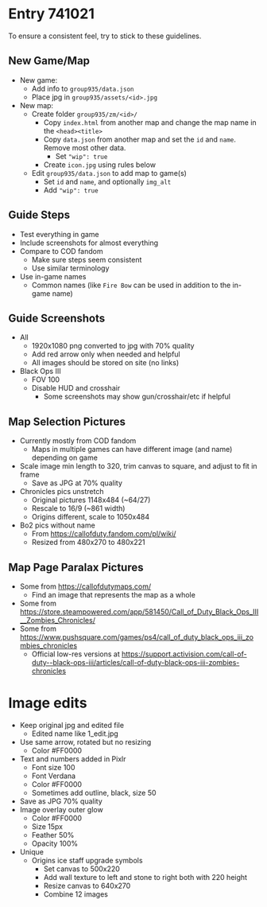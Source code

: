 # Entry 741021

To ensure a consistent feel, try to stick to these guidelines.

## New Game/Map

+ New game:
    + Add info to `group935/data.json`
    + Place jpg in `group935/assets/<id>.jpg`
+ New map:
    + Create folder `group935/zm/<id>/`
        + Copy `index.html` from another map and change the map name in the `<head><title>`
        + Copy `data.json` from another map and set the `id` and `name`. Remove most other data.
            + Set `"wip": true`
        + Create `icon.jpg` using rules below
    + Edit `group935/data.json` to add map to game(s)
        + Set `id` and `name`, and optionally `img_alt`
        + Add `"wip": true`

## Guide Steps

+ Test everything in game
+ Include screenshots for almost everything
+ Compare to COD fandom
    + Make sure steps seem consistent
    + Use similar terminology
+ Use in-game names
    + Common names (like `Fire Bow` can be used in addition to the in-game name)

## Guide Screenshots

+ All
    + 1920x1080 png converted to jpg with 70% quality
    + Add red arrow only when needed and helpful
    + All images should be stored on site (no links)
+ Black Ops III
    + FOV 100
    + Disable HUD and crosshair
        + Some screenshots may show gun/crosshair/etc if helpful

## Map Selection Pictures

+ Currently mostly from COD fandom
    + Maps in multiple games can have different image (and name) depending on game
+ Scale image min length to 320, trim canvas to square, and adjust to fit in frame
    + Save as JPG at 70% quality
+ Chronicles pics unstretch
    + Original pictures 1148x484 (~64/27)
    + Rescale to 16/9 (~861 width)
    + Origins different, scale to 1050x484
+ Bo2 pics without name
    + From https://callofduty.fandom.com/pl/wiki/
    + Resized from 480x270 to 480x221

## Map Page Paralax Pictures

+ Some from https://callofdutymaps.com/
    + Find an image that represents the map as a whole
+ Some from https://store.steampowered.com/app/581450/Call_of_Duty_Black_Ops_III__Zombies_Chronicles/
+ Some from https://www.pushsquare.com/games/ps4/call_of_duty_black_ops_iii_zombies_chronicles
    + Official low-res versions at https://support.activision.com/call-of-duty--black-ops-iii/articles/call-of-duty-black-ops-iii-zombies-chronicles

# Image edits

+ Keep original jpg and edited file
    + Edited name like 1_edit.jpg
+ Use same arrow, rotated but no resizing
    + Color #FF0000
+ Text and numbers added in Pixlr
    + Font size 100
    + Font Verdana
    + Color #FF0000
    + Sometimes add outline, black, size 50
+ Save as JPG 70% quality
+ Image overlay outer glow
    + Color #FF0000
    + Size 15px
    + Feather 50%
    + Opacity 100%
+ Unique
    + Origins ice staff upgrade symbols
        + Set canvas to 500x220
        + Add wall texture to left and stone to right both with 220 height
        + Resize canvas to 640x270
        + Combine 12 images

